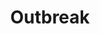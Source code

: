 ---
hackday: "13-london"
title: "Outbreak"
summary: "An rapid deployable EMR for usage in remote field hospitals where there is no infrastructure that utilises not technical expertise to deploy and no tech support to maintain."
team:
  - "@thatdavidmiller"
  - "@dr_michaelmarks"
  - Meredydd Luff
  - Nigel Flack
  - Victor Ajayi
  - Simon Chapman
  - Kevin Percival
  - Oskar Pearson
  - Piete Sartain
links:
  presentation: "https://drive.google.com/open?id=1iivO6auy7n-PMcWHbLjBZaQXUTqMHMsi-oWT388li18"
  code:
    - "https://github.com/pietersartain/mitiab"
    - "https://github.com/nhshackday/outbreak"
---